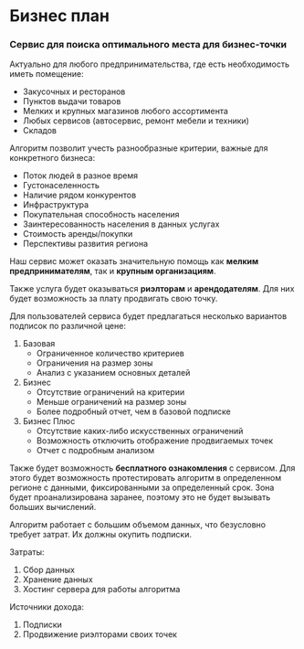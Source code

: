 # Бизнес план

### Сервис для поиска оптимального места для бизнес-точки

Актуально для любого предпринимательства, где есть необходимость иметь помещение:
 - Закусочных и ресторанов
 - Пунктов выдачи товаров
 - Мелких и крупных магазинов любого ассортимента
 - Любых сервисов (автосервис, ремонт мебели и техники)
 - Складов

Алгоритм позволит учесть разнообразные критерии, важные для конкретного бизнеса:
 - Поток людей в разное время
 - Густонаселенность
 - Наличие рядом конкурентов
 - Инфраструктура
 - Покупательная способность населения
 - Заинтересованность населения в данных услугах
 - Стоимость аренды/покупки
 - Перспективы развития региона

Наш сервис может оказать значительную помощь как **мелким предпринимателям**, так и **крупным организациям**.

Также услуга будет оказываться **риэлторам** и **арендодателям**. Для них будет возможность за плату продвигать свою точку.

Для пользователей сервиса будет предлагаться несколько вариантов подписок по различной цене:
1. Базовая
   - Ограниченное количество критериев
   - Ограничения на размер зоны
   - Анализ с указанием основных деталей
2. Бизнес
   - Отсутствие ограничений на критерии
   - Меньше ограничений на размер зоны
   - Более подробный отчет, чем в базовой подписке
3. Бизнес Плюс
   - Отсутствие каких-либо искусственных ограничений
   - Возможность отключить отображение продвигаемых точек
   - Отчет с подробным анализом

Также будет возможность **бесплатного ознакомления** с сервисом. Для этого будет возможность протестировать алгоритм в определенном регионе с данными, фиксированными за определенный срок. Зона будет проанализирована заранее, поэтому это не будет вызывать больших вычислений.

Алгоритм работает с большим объемом данных, что безусловно требует затрат. Их должны окупить подписки.

Затраты:
1. Сбор данных
2. Хранение данных
3. Хостинг сервера для работы алгоритма

Источники дохода:
1. Подписки
2. Продвижение риэлторами своих точек